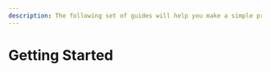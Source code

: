 ```yaml
---
description: The following set of guides will help you make a simple project with Convai.
---
```


# Getting Started

